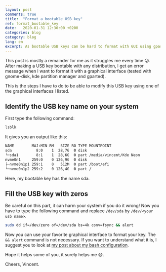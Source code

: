 ```yaml
---
layout: post
comments: true
title:  "Format a bootable USB key"
ref: format_bootable_key
date:   2020-01-31 12:30:00 +0200
categories: blog
category: blog
lang: en
excerpt: As bootable USB keys can be hard to format with GUI using gparted, this reminder can save a lot of time searching for a solution.
---
```


This post is mostly a remainder for me as it struggles me every time 😜.
After making a USB key bootable with any distribution, I get an error message when I want to format it with a graphical interface (tested with gnome-disk, kde partition manager and gparted).

This is the steps I have to do to be able to modify this USB key using one of the graphical interfaces I listed.

## Identify the USB key name on your system

First type the following command:

```bash
lsblk
```

It gives you an output like this:

```bash
NAME        MAJ:MIN RM   SIZE RO TYPE MOUNTPOINT
sda           8:0    1  28,7G  0 disk
└─sda1        8:1    1  28,6G  0 part /media/vincent/Kde Neon
nvme0n1     259:0    0 126,9G  0 disk
├─nvme0n1p1 259:1    0   512M  0 part /boot/efi
└─nvme0n1p2 259:2    0 126,4G  0 part /
```

Here, my bootable key has the name sda.

## Fill the USB key with zeros

Be careful on this part, it can harm your system if you do it wrong!
Now you have to type the following command and replace `/dev/sda` by `/dev/<your usb name>`.

```bash
sudo dd if=/dev/zero of=/dev/sda bs=4k conv=fsync && alert
```

Now you can use your favorite graphical interface to format your key.
The `&& alert` command is not necessary. If you want to understand what it is, I suggest you to look at [my post about my bash configuration](/blog/dev/2020/01/29/improve-your-bash-navigation.html).

Hope it helps some of you, it surely helps me 😄.

Cheers, Vincent.
